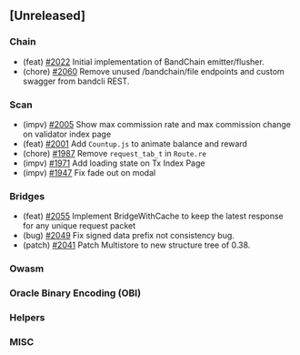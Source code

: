 <!--
(feat): New feature
(impv): Improvement / Enhancement
(docs): Documentation
(bugs): Bug fixes
(chore): Chore/cleanup work
-->

## [Unreleased]

### Chain

- (feat) [\#2022](https://github.com/bandprotocol/bandchain/pull/2022) Initial implementation of BandChain emitter/flusher.
- (chore) [\#2060](https://github.com/bandprotocol/bandchain/pull/2060) Remove unused /bandchain/file endpoints and custom swagger from bandcli REST.

### Scan

- (impv) [\#2005](https://github.com/bandprotocol/bandchain/pull/2005) Show max commission rate and max commission change on validator index page
- (feat) [\#2001](https://github.com/bandprotocol/bandchain/pull/2001) Add `Countup.js` to animate balance and reward
- (chore) [\#1987](https://github.com/bandprotocol/bandchain/pull/1987) Remove `request_tab_t` in `Route.re`
- (impv) [\#1971](https://github.com/bandprotocol/bandchain/pull/1971) Add loading state on Tx Index Page
- (impv) [\#1947](https://github.com/bandprotocol/bandchain/pull/1947) Fix fade out on modal

### Bridges

- (feat) [\#2055](https://github.com/bandprotocol/bandchain/pull/2055) Implement BridgeWithCache to keep the latest response for any unique request packet
- (bug) [\#2049](https://github.com/bandprotocol/bandchain/pull/2049) Fix signed data prefix not consistency bug.
- (patch) [\#2041](https://github.com/bandprotocol/bandchain/pull/2041) Patch Multistore to new structure tree of 0.38.

### Owasm

### Oracle Binary Encoding (OBI)

### Helpers

### MISC
